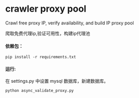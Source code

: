# crawler proxy pool
Crawl free proxy IP, verify availability, and build IP proxy pool   

爬取免费代理ip,验证可用性，构建ip代理池  

#### 依赖包：
```
pip install -r requirements.txt
```

#### 运行:
在 settings.py 中设置 mysql 数据库，新建数据库。
```
python async_validate_proxy.py
```
